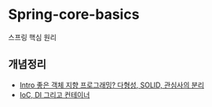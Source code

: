 # Spring-core-basics
스프링 핵심 원리

## 개념정리
* [Intro 좋은 객체 지향 프로그래밍? 다형성, SOLID, 관심사의 분리](https://github.com/ro117-youshin/Spring-core-basics/blob/main/docs/what_is_good_object_oriented_programming.md)
* [IoC, DI 그리고 컨테이너](https://github.com/ro117-youshin/Spring-core-basics/blob/main/docs/ioc_di_and_container.md)






